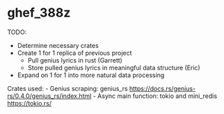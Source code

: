 # ghef_388z

TODO:
  - Determine necessary crates
  - Create 1 for 1 replica of previous project
    - Pull genius lyrics in rust (Garrett)
    - Store pulled genius lyrics in meaningful data structure (Eric)
  - Expand on 1 for 1 into more natural data processing
  
  

Crates used:
	- Genius scraping: genius_rs https://docs.rs/genius-rs/0.4.0/genius_rs/index.html
	- Async main function: tokio and mini_redis https://tokio.rs/
